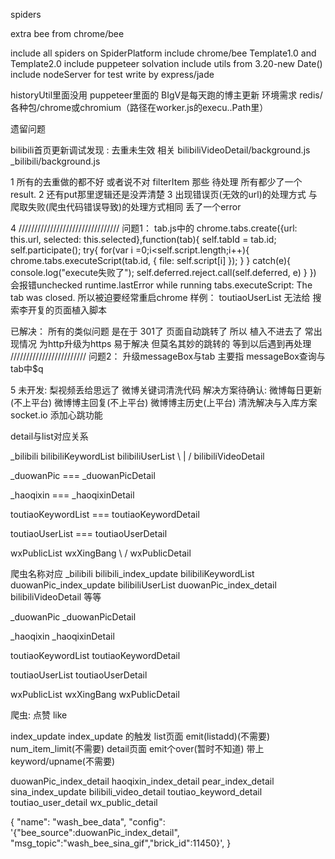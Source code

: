 spiders

extra bee from chrome/bee 

include all spiders on SpiderPlatform
include chrome/bee Template1.0 and Template2.0
include puppeteer solvation
include utils from 3.20-new Date()
include nodeServer for test write by express/jade

historyUtil里面没用
puppeteer里面的 BIgV是每天跑的博主更新 环境需求 redis/各种包/chrome或chromium（路径在worker.js的execu..Path里）

遗留问题

bilibili首页更新调试发现 : 去重未生效 相关 bilibiliVideoDetail/background.js
                                       _bilibili/background.js

1  所有的去重做的都不好 或者说不对 filterItem 那些 待处理 所有都少了一个result.
2  还有put那里逻辑还是没弄清楚
3  出现错误页(无效的url)的处理方式 与 爬取失败(爬虫代码错误导致)的处理方式相同 丢了一个error

4   ////////////////////////////////
    问题1：
    tab.js中的
        chrome.tabs.create({url: this.url, selected: this.selected},function(tab){
                    self.tabId = tab.id;
                    self.participate();
                    try{
                        for(var i =0;i<self.script.length;i++){
                            chrome.tabs.executeScript(tab.id, {
                                file: self.script[i]
                            });
                        }
                    }
                    catch(e){
                        console.log("execute失败了");
                        self.deferred.reject.call(self.deferred, e)
                    }
                })
        会报错unchecked runtime.lastError while running tabs.executeScript: The tab was closed.
   所以被迫要经常重启chrome
   样例： toutiaoUserList 无法给 搜索李开复的页面植入脚本

   已解决： 所有的类似问题 是在于 301了 页面自动跳转了 所以 植入不进去了 常出现情况 为http升级为https 易于解决 但莫名其妙的跳转的 等到以后遇到再处理
   ////////////////////////
   问题2：
   升级messageBox与tab 主要指 messageBox查询与tab中$q

5  未开发: 梨视频丢给思远了 微博关键词清洗代码
   解决方案待确认: 微博每日更新(不上平台) 微博博主回复(不上平台) 微博博主历史(上平台) 清洗解决与入库方案
   socket.io 添加心跳功能



detail与list对应关系

_bilibili bilibiliKeywordList bilibiliUserList
     \             |                 /
             bilibiliVideoDetail

_duowanPic === _duowanPicDetail

_haoqixin === _haoqixinDetail

toutiaoKeywordList === toutiaoKeywordDetail

toutiaoUserList === toutiaoUserDetail

wxPublicList wxXingBang
     \           /
     wxPublicDetail


爬虫名称对应
_bilibili                      bilibili_index_update
bilibiliKeywordList            duowanPic_index_update
bilibiliUserList               duowanPic_index_detail
bilibiliVideoDetail                 等等

_duowanPic
_duowanPicDetail

_haoqixin
_haoqixinDetail

toutiaoKeywordList
toutiaoKeywordDetail

toutiaoUserList
toutiaoUserDetail

wxPublicList
wxXingBang
wxPublicDetail


爬虫: 点赞 like


index_update
index_update 的触发
list页面 emit(listadd)(不需要) num_item_limit(不需要)
detail页面 emit个over(暂时不知道) 带上keyword/upname(不需要)



duowanPic_index_detail
haoqixin_index_detail
pear_index_detail
sina_index_update
bilibili_video_detail
toutiao_keyword_detail
toutiao_user_detail
wx_public_detail

{
  "name": "wash_bee_data",
  "config": '{\"bee_source\":duowanPic_index_detail", \"msg_topic\":\"wash_bee_sina_gif\",\"brick_id\":11450}',
}

